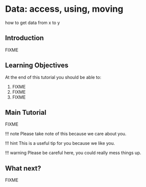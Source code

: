 # Data: access, using, moving


how to get data from x to y

## Introduction

FIXME

## Learning Objectives

At the end of this tutorial you should be able to:

1. FIXME
2. FIXME
3. FIXME

## Main Tutorial

FIXME

!!! note
    Please take note of this because we care about you.

!!! hint
    This is a useful tip for you because we like you.

!!! warning
    Please be careful here, you could really mess things up.

## What next?

FIXME
